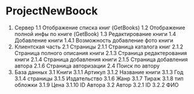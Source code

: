 # ProjectNewBoock
1. Сервер
    1.1 Отображение списка книг (GetBooks)
    1.2 Отображение полной инфы по книге (GetBook)
    1.3 Редактирование книги
    1.4 Добавление книги
        1.4.1 Возможность добавление фото книги
2. Клиентская часть
    2.1 Страницы
        2.1.1 Страница каталога книг
        2.1.2 Страница полного описания книги
        2.1.3 Страница редактерования книги
        2.1.4 Страница добавления книги
        2.1.5 Страница добавления автора
        2.1.6 Страница авторизации
    2.4 Поиск по автору
3. База данных
    3.1 Книги
        3.1.1 Артикул
        3.1.2 Название книги
        3.1.3 Год 
        3.1.4 страницы
        3.1.5 Издательство
        3.1.6 Жанр
        3.1.7 Тираж
        3.1.8 тип обложки
        3.1.9 Цена
        3.1.10 ID Автора
    3.2 Автор
        3.2.1 ID
        3.2.2 ФИО
